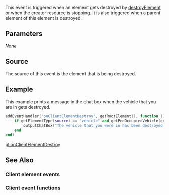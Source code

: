 This event is triggered when an element gets destroyed by [destroyElement](/docs/destroyElement.md "wikilink") or when the creator resource is stopping. It is also triggered when a parent element of this element is destroyed.

Parameters
----------

*None*

Source
------

The source of this event is the element that is being destroyed.

Example
-------

This example prints a message in the chat box when the vehicle that you are in gets destroyed.

``` lua
addEventHandler("onClientElementDestroy", getRootElement(), function ()
    if getElementType(source) == "vehicle" and getPedOccupiedVehicle(getLocalPlayer()) == source then
        outputChatBox("The vehicle that you were in has been destroyed by the script")
    end
end)
```

[pl:onClientElementDestroy](/docs/pl:onClientElementDestroy.md "wikilink")

See Also
--------

### Client element events

### Client event functions
